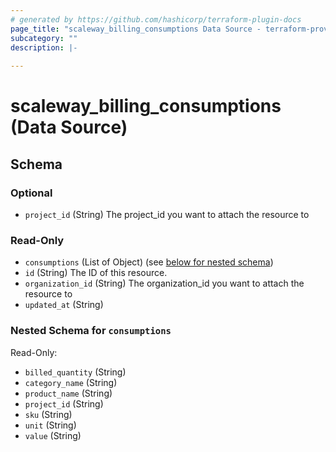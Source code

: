 ```yaml
---
# generated by https://github.com/hashicorp/terraform-plugin-docs
page_title: "scaleway_billing_consumptions Data Source - terraform-provider-scaleway"
subcategory: ""
description: |-
  
---
```


# scaleway_billing_consumptions (Data Source)





<!-- schema generated by tfplugindocs -->
## Schema

### Optional

- `project_id` (String) The project_id you want to attach the resource to

### Read-Only

- `consumptions` (List of Object) (see [below for nested schema](#nestedatt--consumptions))
- `id` (String) The ID of this resource.
- `organization_id` (String) The organization_id you want to attach the resource to
- `updated_at` (String)

<a id="nestedatt--consumptions"></a>
### Nested Schema for `consumptions`

Read-Only:

- `billed_quantity` (String)
- `category_name` (String)
- `product_name` (String)
- `project_id` (String)
- `sku` (String)
- `unit` (String)
- `value` (String)
